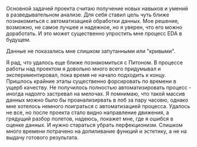 Основной задачей проекта считаю получение новых навыков и умений в разведывательном анализе.
Для себя ставил цель чуть ближе познакомиться с автоматизацией обработки данных.
Мое решение, возможно, не самое лучшее и надежное, но я уверен, что его можно доработать. И это может существенно упростить мне процесс EDA в будущем.

Данные не показались мне слишком запутанными или "кривыми". 

Я рад, что удалось еще ближе познакомиться с Питоном. В процессе работы над проектом я довольно много всего придумывал и экспериментировал, пока
время не начало подходить к концу. Пришлось крайние этапы существенно форсировать по времени в ущерб качеству.
Не получилось полностью автоматизировать процесс - иногда надолго застревал на мелочах.
Я помнимаю, что такой массив данных можно было бы проанализирвать в лоб за пару часовю, однако мне хотелось немного поиграться с автоматизацией процесса.
Удалось не все, но после проекта стало видно направление движения, а грядущий разбор полетов, надеюсь, покажет мне, где я ошибся в оценке данных.
И нужно стараться убрать перфекционизм. Слишком много времени потрачено на допиливание функций и эстетику, а не на выдачу готового результата.
